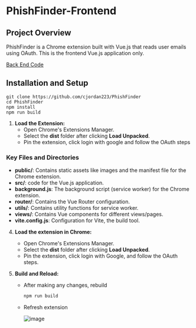 # PhishFinder-Frontend

## Project Overview

PhishFinder is a Chrome extension built with Vue.js that reads user emails using OAuth. This is the frontend Vue.js application only.


[Back End Code](https://github.com/cjordan223/PhishFinder-Backend/)

## Installation and Setup

```
git clone https://github.com/cjordan223/PhishFinder
cd PhishFinder
npm install
npm run build
```

1. **Load the Extension:**
   - Open Chrome's Extensions Manager.
   - Select the **dist** folder after clicking **Load Unpacked**.
   - Pin the extension, click login with google and follow the OAuth steps
  

### Key Files and Directories

 - **public/**: Contains static assets like images and the manifest file for the Chrome extension.
  - **src/**: code for the Vue.js application.
   - **background.js**: The background script (service worker) for the Chrome extension.
   - **router/**: Contains the Vue Router configuration.
  - **utils/**: Contains utility functions for service worker.
  - **views/**: Contains Vue components for different views/pages.
 - **vite.config.js**: Configuration for Vite, the build tool.

4. **Load the extension in Chrome:**
   - Open Chrome's Extensions Manager.
   - Select the **dist** folder after clicking **Load Unpacked**.
   - Pin the extension, click login with Google, and follow the OAuth steps.



3. **Build and Reload:**
   - After making any changes, rebuild
     ```bash
     npm run build
     ```
   - Refresh extension
     
     ![image](https://github.com/user-attachments/assets/1c7db707-2240-4f38-9c76-a9e740567cca)

